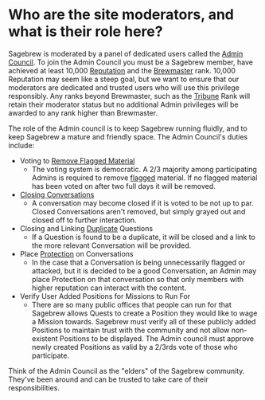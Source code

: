 # Who are the site moderators, and what is their role here? #
Sagebrew is moderated by a panel of dedicated users called the 
[Admin Council][1]. To join the Admin Council you must be a Sagebrew member,
have achieved at least 10,000 [Reputation][2] and the [Brewmaster][3] rank. 
10,000 Reputation may seem like a steep goal, but we want to ensure that our 
moderators are dedicated and trusted users who will use this privilege 
responsibly. Any ranks beyond Brewmaster, such as the [Tribune][4] Rank 
will retain their moderator status but no additional Admin
privileges will be awarded to any rank higher than Brewmaster. 

The role of the Admin council is to keep Sagebrew running fluidly, and to 
keep Sagebrew a mature and friendly space. The Admin Council's duties include:

- Voting to [Remove Flagged Material][8]
     - The voting system is democratic. A 2/3 majority among participating Admins 
       is required to remove [flagged][9] material. If no flagged material has been 
       voted on after two full days it will be removed. 
- [Closing Conversations][7] 
    - A conversation may become closed if it is voted to be not up to par. 
      Closed Conversations aren't removed, but simply grayed out and closed 
      off to further interaction.
- Closing and Linking [Duplicate][5] Questions 
    - If a Question is found to be a duplicate, it will be closed and a link to 
      the more relevant Conversation will be provided. 
- Place [Protection][6] on Conversations
    - In the case that a Conversation is being unnecessarily flagged or attacked, 
      but it is decided to be a good Conversation, an Admin may place Protection on 
      that conversation so that only members with higher reputation can interact
      with the content.
- Verify User Added Positions for Missions to Run For
    - There are so many public offices that people can run for that Sagebrew 
      allows Quests to create a Position they would like to wage a Mission 
      towards. Sagebrew must verify all of these publicly added Positions to 
      maintain trust with the community and not allow non-existent Positions 
      to be displayed. The Admin council must approve newly created Positions 
      as valid by a 2/3rds vote of those who participate.

Think of the Admin Council as the "elders" of the Sagebrew community. They've 
been around and can be trusted to take care of their responsibilities. 


[1]: /help/reputation/admin_council/
[2]: /help/reputation/
[3]: /help/privileges/brewmaster/
[4]: /help/privileges/tribune/
[5]: /help/questions/duplicates/
[6]: /help/conversation/protected/
[7]: /help/conversation/closed/
[8]: /help/conversation/deletions/
[9]: /help/privileges/flagging/